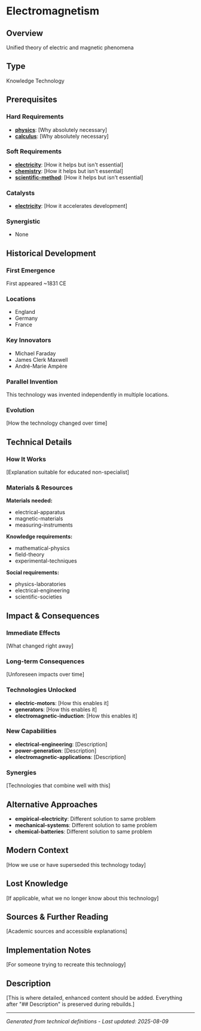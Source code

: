 # Electromagnetism

## Overview
Unified theory of electric and magnetic phenomena

## Type
Knowledge Technology

## Prerequisites

### Hard Requirements
- **[physics](../physics/README.md)**: [Why absolutely necessary]
- **[calculus](../calculus/README.md)**: [Why absolutely necessary]

### Soft Requirements
- **[electricity](../electricity/README.md)**: [How it helps but isn't essential]
- **[chemistry](../chemistry/README.md)**: [How it helps but isn't essential]
- **[scientific-method](../scientific-method/README.md)**: [How it helps but isn't essential]

### Catalysts
- **[electricity](../electricity/README.md)**: [How it accelerates development]

### Synergistic
- None

## Historical Development

### First Emergence
First appeared ~1831 CE

### Locations
- England
- Germany
- France

### Key Innovators
- Michael Faraday
- James Clerk Maxwell
- André-Marie Ampère

### Parallel Invention
This technology was invented independently in multiple locations.

### Evolution
[How the technology changed over time]

## Technical Details

### How It Works
[Explanation suitable for educated non-specialist]

### Materials & Resources
**Materials needed:**
- electrical-apparatus
- magnetic-materials
- measuring-instruments


**Knowledge requirements:**
- mathematical-physics
- field-theory
- experimental-techniques


**Social requirements:**
- physics-laboratories
- electrical-engineering
- scientific-societies

## Impact & Consequences

### Immediate Effects
[What changed right away]

### Long-term Consequences
[Unforeseen impacts over time]

### Technologies Unlocked
- **electric-motors**: [How this enables it]
- **generators**: [How this enables it]
- **electromagnetic-induction**: [How this enables it]

### New Capabilities
- **electrical-engineering**: [Description]
- **power-generation**: [Description]
- **electromagnetic-applications**: [Description]

### Synergies
[Technologies that combine well with this]

## Alternative Approaches
- **empirical-electricity**: Different solution to same problem
- **mechanical-systems**: Different solution to same problem
- **chemical-batteries**: Different solution to same problem

## Modern Context
[How we use or have superseded this technology today]

## Lost Knowledge
[If applicable, what we no longer know about this technology]

## Sources & Further Reading
[Academic sources and accessible explanations]

## Implementation Notes
[For someone trying to recreate this technology]

## Description






[This is where detailed, enhanced content should be added. Everything after "## Description" is preserved during rebuilds.]

---
*Generated from technical definitions - Last updated: 2025-08-09*

